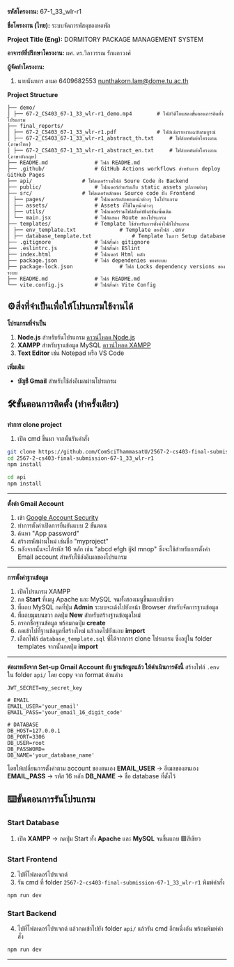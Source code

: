 **รหัสโครงงาน:** 67-1_33_wlr-r1

**ชื่อโครงงาน (ไทย):** ระบบจัดการพัสดุของหอพัก

**Project Title (Eng):** DORMITORY PACKAGE MANAGEMENT SYSTEM

**อาจารย์ที่ปรึกษาโครงงาน:** ผศ. ดร.วิลาวรรณ รักผกาวงศ์

**ผู้จัดทำโครงงาน:**
1. นายนันทกร ลามอ 6409682553 nunthakorn.lam@dome.tu.ac.th

**Project Structure**
```
├── demo/
│ ├── 67-2_CS403_67-1_33_wlr-r1_demo.mp4 		# ไฟล์วิดีโอแสดงขั้นตอนการติดตั้งโปรแกรม
├── final_reports/
│ ├── 67-2_CS403_67-1_33_wlr-r1.pdf 			# ไฟล์เล่มรายงานฉบับสมบูรณ์
│ ├── 67-2_CS403_67-1_33_wlr-r1_abstract_th.txt 	# ไฟล์บทคัดย่อโครงงาน (ภาษาไทย)
│ ├── 67-2_CS403_67-1_33_wlr-r1_abstract_en.txt 	# ไฟล์บทคัดย่อโครงงาน (ภาษาอังกฤษ)
├── README.md 				# ไฟล์ README.md
├── .github/ 				# GitHub Actions workflows สำหรับการ deploy GitHub Pages
├── api/ 				# โฟลเดอร์รวมไฟล์ Soure Code ฝั่ง Backend
├── public/ 				# โฟลเดอร์สำหรับเก็บ static assets รูปภาพต่างๆ
├── src/ 				# โฟลเดอร์หลักของ Source code ฝั่ง Frontend
│ ├── pages/ 				# โฟลเดอร์หลักของหน้าต่างๆ ในโปรแกรม
│ ├── assets/ 				# Assets ที่ใช้ในหน้าต่างๆ
│ ├── utils/ 				# โฟลเดอร์รวมไฟล์ตั้งค่าฟังก์ชันเพิ่มเติม
│ └── main.jsx 				# ไฟล์แสดง Route ของโปรแกรม
├── templates/ 				# Template ใช้สำหรับการตั้งค่าไฟล์โปรแกรม
│ ├── env_template.txt 		        # Template ของไฟล์ .env
│ ├── database_template.txt             # Template ในการ Setup database
├── .gitignore 				# ไฟล์ตั้งค่า gitignore
├── .eslintrc.js 			# ไฟล์ตั้งค่า ESlint
├── index.html 				# โฟลเดอร์ Html หลัก
├── package.json 			# ไฟล์ dependenies ของระบบ
├── package-lock.json 		        # ไฟล์ Locks dependency versions ของระบบ
├── README.md 				# ไฟล์ README.md
└── vite.config.js 			# ไฟล์ตั้งค่า Vite Config
```
  

## ⚙️สิ่งที่จำเป็นเพื่อให้โปรแกรมใช้งานได้

**โปรแกรมที่จำเป็น**

1. **Node.js** สำหรับรันโปรแกรม 
[ดาวน์โหลด Node.js](https://nodejs.org/en/download)
2. **XAMPP** สำหรับฐานข้อมูล MySQL 
[ดาวน์โหลด XAMPP](https://www.apachefriends.org/download.html)
3. **Text Editor** เช่น Notepad หรือ VS Code

**เพิ่มเติม**
- **บัญชี Gmail** สำหรับใช้ส่งอีเมลผ่านโปรแกรม

  
  
  

## 🛠️ขั้นตอนการติดตั้ง (ทำครั้งเดียว)
**ทำการ clone project**
1. เปิด cmd ขึ้นมา จากนั้นรันคำสั่ง
```bash
git clone https://github.com/ComSciThammasatU/2567-2-cs403-final-submission-67-1_33_wlr-r1.git
cd 2567-2-cs403-final-submission-67-1_33_wlr-r1
npm install

cd api
npm install
```
---
  **ตั้งค่า Gmail Account**
1. เข้า [Google Account Security](https://myaccount.google.com/security)
2. ทำการตั้งค่าเปิดการยืนยันแบบ 2 ขั้นตอน
3. ค้นหา "App password"
4. สร้างรหัสผ่านใหม่ เช่นชื่อ "myproject"
5. หลังจากนั้นจะได้รหัส 16 หลัก เช่น "abcd efgh ijkl mnop" ซึ่งจะใช้สำหรับการตั้งค่า Email account สำหรับใช้ส่งอีเมลของโปรแกรม
---
**การตั้งค่าฐานข้อมูล**
1. เปิดโปรแกรม XAMPP
2. กด **Start** ที่เมนู Apache และ MySQL จนทั้งสองเมนูขึ้นแถบสีเขียว
3. ที่แถบ MySQL กดที่ปุ่ม **Admin** ระบบจะเด้งไปยังหน้า Browser สำหรับจัดการฐานข้อมูล
4. ที่แถบมุมบนขวา กดปุ่ม **New** สำหรับสร้างฐานข้อมูลใหม่
5. กรอกชื่อฐานข้อมูล พร้อมกดปุ่ม **create**
6. กดเข้าไปที่ฐานข้อมูลที่สร้างใหม่ แล้วกดไปยังแถบ **import**
7. เลือกไฟล์ `database_template.sql` ที่ได้จากการ clone โปรแกรม ซึ่งอยู่ใน folder templates จากนั้นกดปุ่ม **import**

---
**ต่อมาหลังจาก Set-up Gmail Account กับ ฐานข้อมูลแล้ว ให้ดำเนินการดังนี้**
สร้างไฟล์ `.env` ใน folder `api/` โดย copy จาก format ด้านล่าง

```env
JWT_SECRET=my_secret_key

# EMAIL
EMAIL_USER='your_email'
EMAIL_PASS='your_email_16_digit_code'

# DATABASE
DB_HOST=127.0.0.1
DB_PORT=3306
DB_USER=root
DB_PASSWORD=
DB_NAME='your_database_name'
```
โดยให้เปลี่ยนการตั้งค่าตาม account ของตนเอง 
**EMAIL_USER** → อีเมลของตนเอง
**EMAIL_PASS** → รหัส 16 หลัก
**DB_NAME** → ชื่อ database ที่ตั้งไว้

## ⌨️ขั้นตอนการรันโปรแกรม
### Start Database
1. เปิด **XAMPP** → กดปุ่ม Start ทั้ง **Apache** และ **MySQL** จนขึ้นแถบ 🟩สีเขียว
### Start Frontend
2. ไปที่โฟลเดอร์โปรเจกต์
3. รัน cmd ที่ folder `2567-2-cs403-final-submission-67-1_33_wlr-r1` พิมพ์คำสั่ง
```bash
npm run dev
```
### Start Backend
4. ไปที่โฟลเดอร์โปรเจกต์ แล้วกดเข้าไปยัง folder `api/` แล้วรัน cmd อีกหนึ่งอัน พร้อมพิมพ์คำสั่ง 
```bash
npm run dev
```

---
